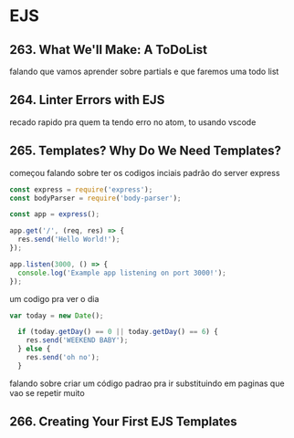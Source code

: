 # EJS

## 263. What We'll Make: A ToDoList

falando que vamos aprender sobre partials e que faremos uma todo list

## 264. Linter Errors with EJS

recado rapido pra quem ta tendo erro no atom, to usando vscode

## 265. Templates? Why Do We Need Templates?

começou falando sobre ter os codigos inciais padrão do server express
```javascript
const express = require('express');
const bodyParser = require('body-parser');

const app = express();

app.get('/', (req, res) => {
  res.send('Hello World!');
});

app.listen(3000, () => {
  console.log('Example app listening on port 3000!');
});
```

um codigo pra ver o dia
```javascript
var today = new Date();

  if (today.getDay() == 0 || today.getDay() == 6) {
    res.send('WEEKEND BABY');
  } else {
    res.send('oh no');
  }
```

falando sobre criar um código padrao pra ir substituindo em paginas que vao se repetir muito

## 266. Creating Your First EJS Templates